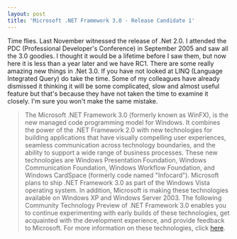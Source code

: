 ```yaml
---
layout: post
title: 'Microsoft .NET Framework 3.0 - Release Candidate 1'
---
```

Time flies. Last November witnessed the release of .Net 2.0. I attended the PDC (Professional Developer's Conference) in September 2005 and saw all the 3.0 goodies. I thought it would be a lifetime before I saw them, but now here it is less than a year later and we have RC1. There are some really amazing new things in .Net 3.0. If you have not looked at LINQ (Language Integrated Query) do take the time. Some of my colleagues have already dismissed it thinking it will be some complicated, slow and almost useful feature but that's because they have not taken the time to examine it closely. I'm sure you won't make the same mistake.

> The Microsoft .NET Framework 3.0 (formerly known as WinFX), is the new managed code programming model for Windows. It combines the power of the .NET Framework 2.0 with new technologies for building applications that have visually compelling user experiences, seamless communication across technology boundaries, and the ability to support a wide range of business processes. These new technologies are Windows Presentation Foundation, Windows Communication Foundation, Windows Workflow Foundation, and Windows CardSpace (formerly code named "Infocard"). Microsoft plans to ship .NET Framework 3.0 as part of the Windows Vista operating system. In addition, Microsoft is making these technologies available on Windows XP and Windows Server 2003. The following Community Technology Preview of .NET Framework 3.0 enables you to continue experimenting with early builds of these technologies, get acquainted with the development experience, and provide feedback to Microsoft. For more information on these technologies, click [here](http://msdn.microsoft.com/winfx/technologies/default.aspx). 
